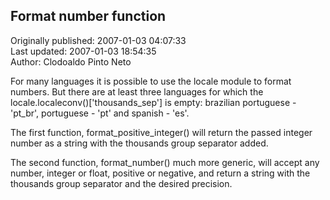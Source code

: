 ## Format number function  
Originally published: 2007-01-03 04:07:33  
Last updated: 2007-01-03 18:54:35  
Author: Clodoaldo Pinto Neto  
  
For many languages it is possible to use the locale module to format numbers. But there are at least three languages for which the locale.localeconv()['thousands_sep'] is empty: brazilian portuguese - 'pt_br', portuguese - 'pt' and spanish - 'es'.

The first function, format_positive_integer() will return the passed integer number as a string with the thousands group separator added.

The second function, format_number() much more generic, will accept any number, integer or float, positive or negative, and return a string with the thousands group separator and the desired precision.